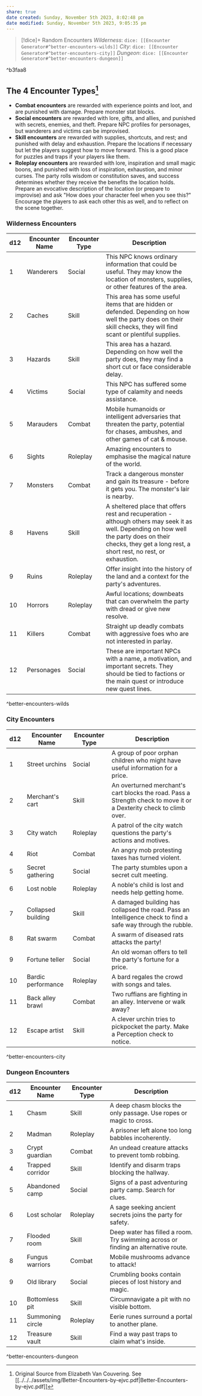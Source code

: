 ```yaml
---
share: true
date created: Sunday, November 5th 2023, 8:02:48 pm
date modified: Sunday, November 5th 2023, 9:05:35 pm
---
```


> [!dice]+ Random Encounters
> *Wilderness*: `dice: [[Encounter Generator#^better-encounters-wilds]]`
> *City*: `dice: [[Encounter Generator#^better-encounters-city]]`
> *Dungeon*: `dice: [[Encounter Generator#^better-encounters-dungeon]]`

^b3faa8


## The 4 Encounter Types[^1]
 - **Combat encounters** are rewarded with experience points and loot, and are punished with damage. Prepare monster stat blocks.
- **Social encounters** are rewarded with lore, gifts, and allies, and punished with secrets, enemies, and theft. Prepare NPC profiles for personages, but wanderers and victims can be improvised. 
- **Skill encounters** are rewarded with supplies, shortcuts, and rest; and punished with delay and exhaustion. Prepare the locations if necessary but let the players suggest how to move forward. This is a good place for puzzles and traps if your players like them. 
- **Roleplay encounters** are rewarded with lore, inspiration and small magic boons, and punished with loss of inspiration, exhaustion, and minor curses. The party rolls wisdom or constitution saves, and success determines whether they receive the benefits the location holds. Prepare an evocative description of the location (or prepare to improvise) and ask "How does your character feel when you see this?" Encourage the players to ask each other this as well, and to reflect on the scene together.

[^1]: Original Source from Elizabeth Van Couvering. See [[../../../assets/img/Better-Encounters-by-ejvc.pdf|Better-Encounters-by-ejvc.pdf]]

### Wilderness Encounters
| d12 | Encounter Name | Encounter Type | Description                                                                                                                                                                                                  |
| --- | -------------- | -------------- | ------------------------------------------------------------------------------------------------------------------------------------------------------------------------------------------------------------ |
| 1   | Wanderers      | Social         | This NPC knows ordinary information that could be useful. They may know the location of monsters, supplies, or other features of the area.                                                                   |
| 2   | Caches         | Skill          | This area has some useful items that are hidden or defended. Depending on how well the party does on their skill checks, they will find scant or plentiful supplies.                                         |
| 3   | Hazards        | Skill          | This area has a hazard. Depending on how well the party does, they may find a short cut or face considerable delay.                                                                                          |
| 4   | Victims        | Social         | This NPC has suffered some type of calamity and needs assistance.                                                                                                                                            |
| 5   | Marauders      | Combat         | Mobile humanoids or intelligent adversaries that threaten the party, potential for chases, ambushes, and other games of cat & mouse.                                                                         |
| 6   | Sights         | Roleplay       | Amazing encounters to emphasise the magical nature of the world.                                                                                                                                             |
| 7   | Monsters       | Combat         | Track a dangerous monster and gain its treasure - before it gets you. The monster's lair is nearby.                                                                                                          |
| 8   | Havens         | Skill          | A sheltered place that offers rest and recuperation - although others may seek it as well. Depending on how well the party does on their checks, they get a long rest, a short rest, no rest, or exhaustion. |
| 9   | Ruins          | Roleplay       | Offer insight into the history of the land and a context for the party's adventures.                                                                                                                         |
| 10  | Horrors        | Roleplay       | Awful locations; downbeats that can overwhelm the party with dread or give new resolve.                                                                                                                      |
| 11  | Killers        | Combat         | Straight up deadly combats with aggressive foes who are not interested in parlay.                                                                                                                            |
| 12  | Personages     | Social         | These are important NPCs with a name, a motivation, and important secrets. They should be tied to factions or the main quest or introduce new quest lines.                                                   |
^better-encounters-wilds


### City Encounters
| d12 | Encounter Name | Encounter Type | Description |
|-|-|-|-|
| 1 | Street urchins | Social | A group of poor orphan children who might have useful information for a price. |  
| 2 | Merchant's cart | Skill | An overturned merchant's cart blocks the road. Pass a Strength check to move it or a Dexterity check to climb over. |
| 3 | City watch | Roleplay | A patrol of the city watch questions the party's actions and motives. |
| 4 | Riot | Combat | An angry mob protesting taxes has turned violent. |
| 5 | Secret gathering | Social | The party stumbles upon a secret cult meeting. |
| 6 | Lost noble | Roleplay | A noble's child is lost and needs help getting home. | 
| 7 | Collapsed building | Skill | A damaged building has collapsed the road. Pass an Intelligence check to find a safe way through the rubble. |
| 8 | Rat swarm | Combat | A swarm of diseased rats attacks the party! | 
| 9 | Fortune teller | Social | An old woman offers to tell the party's fortune for a price. |
| 10 | Bardic performance | Roleplay | A bard regales the crowd with songs and tales. |
| 11 | Back alley brawl | Combat | Two ruffians are fighting in an alley. Intervene or walk away? |  
| 12 | Escape artist | Skill | A clever urchin tries to pickpocket the party. Make a Perception check to notice. |
^better-encounters-city


### Dungeon Encounters
| d12 | Encounter Name   | Encounter Type | Description                                                                        |
| --- | ---------------- | -------------- | ---------------------------------------------------------------------------------- |
| 1   | Chasm            | Skill          | A deep chasm blocks the only passage. Use ropes or magic to cross.                 |
| 2   | Madman           | Roleplay       | A prisoner left alone too long babbles incoherently.                               |
| 3   | Crypt guardian   | Combat         | An undead creature attacks to prevent tomb robbing.                                |
| 4   | Trapped corridor | Skill          | Identify and disarm traps blocking the hallway.                                    |
| 5   | Abandoned camp   | Social         | Signs of a past adventuring party camp. Search for clues.                          |
| 6   | Lost scholar     | Roleplay       | A sage seeking ancient secrets joins the party for safety.                         |
| 7   | Flooded room     | Skill          | Deep water has filled a room. Try swimming across or finding an alternative route. |
| 8   | Fungus warriors  | Combat         | Mobile mushrooms advance to attack!                                                |
| 9   | Old library      | Social         | Crumbling books contain pieces of lost history and magic.                          |
| 10  | Bottomless pit   | Skill          | Circumnavigate a pit with no visible bottom.                                       |
| 11  | Summoning circle | Roleplay       | Eerie runes surround a portal to another plane.                                    |
| 12  | Treasure vault   | Skill          | Find a way past traps to claim what's inside.                                      |
^better-encounters-dungeon


